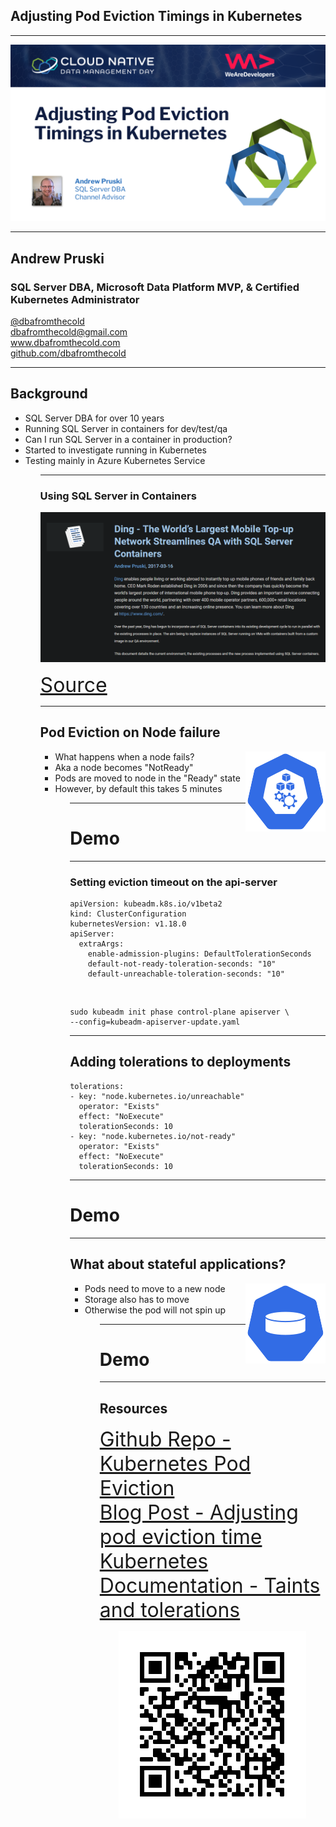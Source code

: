 ## Adjusting Pod Eviction Timings in Kubernetes

---

<p align="center">
<img src="images/cndm_title_slide.png" />
</p>

---

## Andrew Pruski

### SQL Server DBA, Microsoft Data Platform MVP, & Certified Kubernetes Administrator
<!-- .slide: style="text-align: left;"> -->
<i class="fab fa-twitter"></i><a href="https://twitter.com/dbafromthecold">  @dbafromthecold</a><br>
<i class="fas fa-envelope"></i>  dbafromthecold@gmail.com<br>
<i class="fab fa-wordpress"></i>  www.dbafromthecold.com<br>
<i class="fab fa-github"></i><a href="https://github.com/dbafromthecold">  github.com/dbafromthecold</a>

---

## Background
<!-- .slide: style="text-align: left;"> -->
<ul>
<li class="fragment">SQL Server DBA for over 10 years<br></li>
<li class="fragment">Running SQL Server in containers for dev/test/qa<br></li>
<li class="fragment">Can I run SQL Server in a container in production?</li>
<li class="fragment">Started to investigate running in Kubernetes</li>
<li class="fragment">Testing mainly in Azure Kubernetes Service</li>
<ul>

---

### Using SQL Server in Containers

<p align="center">
<img src="images/ding_containers.png" />
</p>

<!-- .slide: style="text-align: left;"> -->
<font size="6">
<a href="https://www.sqlservercentral.com/articles/ding-the-world%E2%80%99s-largest-mobile-top-up-network-streamlines-qa-with-sql-server-containers">Source</a><br>
</font>

---

## Pod Eviction on Node failure
<img src="images/node-128.png" style="float: right"/>
<!-- .slide: style="text-align: left;"> -->
<ul>
<li class="fragment">What happens when a node fails?<br></li>
<li class="fragment">Aka a node becomes "NotReady"<br></li>
<li class="fragment">Pods are moved to node in the "Ready" state</li>
<li class="fragment">However, by default this takes 5 minutes</li>
<ul>

---

# Demo

---

### Setting eviction timeout on the api-server
<!-- .slide: style="text-align: left;"> -->
<pre><code data-line-numbers="1-8|7-8">apiVersion: kubeadm.k8s.io/v1beta2
kind: ClusterConfiguration
kubernetesVersion: v1.18.0
apiServer:
  extraArgs:
    enable-admission-plugins: DefaultTolerationSeconds
    default-not-ready-toleration-seconds: "10"
    default-unreachable-toleration-seconds: "10"
</pre></code>

<br>

<pre><code>sudo kubeadm init phase control-plane apiserver \
--config=kubeadm-apiserver-update.yaml
</pre></code>

---

## Adding tolerations to deployments
<!-- .slide: style="text-align: left;"> -->
<pre><code data-line-numbers="1-5|5|6-9|9">tolerations:
- key: "node.kubernetes.io/unreachable"
  operator: "Exists"
  effect: "NoExecute"
  tolerationSeconds: 10
- key: "node.kubernetes.io/not-ready"
  operator: "Exists"
  effect: "NoExecute"
  tolerationSeconds: 10
</pre></code>

---

# Demo

---

## What about stateful applications?
<img src="images/pv-128.png" style="float: right"/>
<!-- .slide: style="text-align: left;"> -->
<ul>
<li class="fragment">Pods need to move to a new node<br></li>
<li class="fragment">Storage also has to move</li>
<li class="fragment">Otherwise the pod will not spin up</li>
<ul>

---

# Demo

---

## Resources

<!-- .slide: style="text-align: left;"> -->
<font size="6">
<a href="https://github.com/dbafromthecold/KubernetesPodEviction">Github Repo - Kubernetes Pod Eviction</a><br>
<a href="https://dbafromthecold.com/2020/04/08/adjusting-pod-eviction-time-in-kubernetes/">Blog Post - Adjusting pod eviction time</a><br>
<a href="https://kubernetes.io/docs/concepts/scheduling-eviction/taint-and-toleration/">Kubernetes Documentation - Taints and tolerations</a>
</font>

<p align="center">
<img src="images/qr_code.png" />
</p>